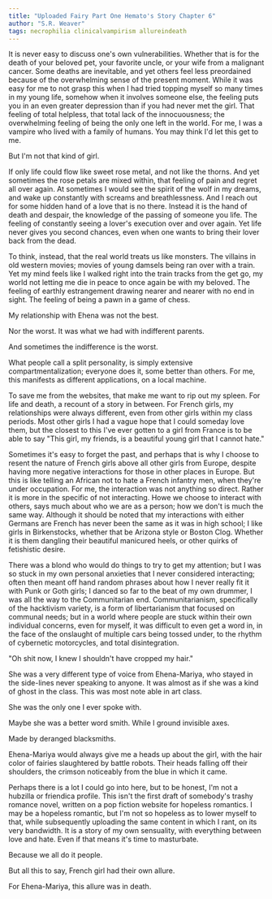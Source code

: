```yaml
---
title: "Uploaded Fairy Part One Hemato's Story Chapter 6"
author: "S.R. Weaver"
tags: necrophilia clinicalvampirism allureindeath
---
```

It is never easy to discuss one's own vulnerabilities. Whether that is for the death of your beloved pet, your favorite uncle, or your wife from a malignant cancer. Some deaths are inevitable, and yet others feel less preordained because of the overwhelming sense of the present moment. While it was easy for me to not grasp this when I had tried topping myself so many times in my young life, somehow when it involves someone else, the feeling puts you in an even greater depression than if you had never met the girl. That feeling of total helpless, that total lack of the innocuousness; the overwhelming feeling of being the only one left in the world. For me, I was a vampire who lived with a family of humans. You may think I'd let this get to me.

But I'm not that kind of girl.

If only life could flow like sweet rose metal, and not like the thorns. And yet sometimes the rose petals are mixed within, that feeling of pain and regret all over again. At sometimes I would see the spirit of the wolf in my dreams, and wake up constantly with screams and breathlessness. And I reach out for some hidden hand of a love that is no there. Instead it is the hand of death and despair, the knowledge of the passing of someone you life. The feeling of constantly seeing a lover's execution over and over again. Yet life never gives you second chances, even when one wants to bring their lover back from the dead.

To think, instead, that the real world treats us like monsters. The villains in old western movies; movies of young damsels being ran over with a train. Yet my mind feels like I walked right into the train tracks from the get go, my world not letting me die in peace to once again be with my beloved. The feeling of earthly estrangement drawing nearer and nearer with no end in sight. The feeling of being a pawn in a game of chess.

My relationship with Ehena was not the best.

Nor the worst. It was what we had with indifferent parents.

And sometimes the indifference is the worst.

What people call a split personality, is simply extensive compartmentalization; everyone does it, some better than others. For me, this manifests as different applications, on a local machine.

To save me from the websites, that make me want to rip out my spleen. For life and death, a recount of a story in between. For French girls, my relationships were always different, even from other girls within my class periods. Most other girls I had a vague hope that I could someday love them, but the closest to this I've ever gotten to a girl from France is to be able to say "This girl, my friends, is a beautiful young girl that I cannot hate."

Sometimes it's easy to forget the past, and perhaps that is why I choose to resent the nature of French girls above all other girls from Europe, despite having more negative interactions for those in other places in Europe. But this is like telling an African not to hate a French infantry men, when they're under occupation. For me, the interaction was not anything so direct. Rather it is more in the specific of not interacting. Howe we choose to interact with others, says much about who we are as a person; how we don't is much the same way. Although it should be noted that my interactions with either Germans are French has never been the same as it was in high school; I like girls in Birkenstocks, whether that be Arizona style or Boston Clog. Whether it is them dangling their beautiful manicured heels, or other quirks of fetishistic desire.

There was a blond who would do things to try to get my attention; but I was so stuck in my own personal anxieties that I never considered interacting; often then meant off hand random phrases about how I never really fit it with Punk or Goth girls; I danced so far to the beat of my own drummer, I was all the way to the Communitarian end. Communitarianism, specifically of the hacktivism variety, is a form of libertarianism that focused on communal needs; but in a world where people are stuck within their own individual concerns, even for myself, it was difficult to even get a word in, in the face of the onslaught of multiple cars being tossed under, to the rhythm of cybernetic motorcycles, and total disintegration.

"Oh shit now, I knew I shouldn't have cropped my hair."

She was a very different type of voice from Ehena-Mariya, who stayed in the side-lines never speaking to anyone. It was almost as if she was a kind of ghost in the class. This was most note able in art class.

She was the only one I ever spoke with.

Maybe she was a better word smith. While I ground invisible axes.

Made by deranged blacksmiths.

Ehena-Mariya would always give me a heads up about the girl, with the hair color of fairies slaughtered by battle robots. Their heads falling off their shoulders, the crimson noticeably from the blue in which it came.

Perhaps there is a lot I could go into here, but to be honest, I'm not a hubzilla or friendica profile. This isn't the first draft of somebody's trashy romance novel, written on a pop fiction website for hopeless romantics. I may be a hopeless romantic, but I'm not so hopeless as to lower myself to that, while subsequently uploading the same content in which I rant, on its very bandwidth. It is a story of my own sensuality, with everything between love and hate. Even if that means it's time to masturbate.

Because we all do it people.

But all this to say, French girl had their own allure.

For Ehena-Mariya, this allure was in death.
